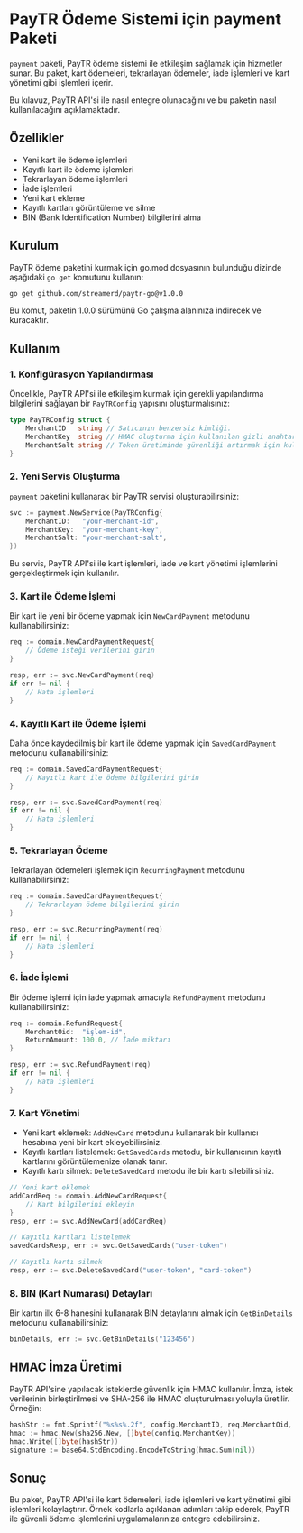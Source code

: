 # PayTR Ödeme Sistemi için payment Paketi

`payment` paketi, PayTR ödeme sistemi ile etkileşim sağlamak için hizmetler sunar. Bu paket, kart ödemeleri, tekrarlayan ödemeler, iade işlemleri ve kart yönetimi gibi işlemleri içerir.

Bu kılavuz, PayTR API'si ile nasıl entegre olunacağını ve bu paketin nasıl kullanılacağını açıklamaktadır.

## Özellikler

- Yeni kart ile ödeme işlemleri
- Kayıtlı kart ile ödeme işlemleri
- Tekrarlayan ödeme işlemleri
- İade işlemleri
- Yeni kart ekleme
- Kayıtlı kartları görüntüleme ve silme
- BIN (Bank Identification Number) bilgilerini alma

## Kurulum

PayTR ödeme paketini kurmak için go.mod dosyasının bulunduğu dizinde aşağıdaki `go get` komutunu kullanın:

```bash
go get github.com/streamerd/paytr-go@v1.0.0
```

Bu komut, paketin 1.0.0 sürümünü Go çalışma alanınıza indirecek ve kuracaktır.


## Kullanım

### 1. Konfigürasyon Yapılandırması

Öncelikle, PayTR API'si ile etkileşim kurmak için gerekli yapılandırma bilgilerini sağlayan bir `PayTRConfig` yapısını oluşturmalısınız:

```go
type PayTRConfig struct {
    MerchantID   string // Satıcının benzersiz kimliği.
    MerchantKey  string // HMAC oluşturma için kullanılan gizli anahtar.
    MerchantSalt string // Token üretiminde güvenliği artırmak için kullanılan salt.
}
```

### 2. Yeni Servis Oluşturma

`payment` paketini kullanarak bir PayTR servisi oluşturabilirsiniz:

```go
svc := payment.NewService(PayTRConfig{
    MerchantID:   "your-merchant-id",
    MerchantKey:  "your-merchant-key",
    MerchantSalt: "your-merchant-salt",
})
```

Bu servis, PayTR API'si ile kart işlemleri, iade ve kart yönetimi işlemlerini gerçekleştirmek için kullanılır.

### 3. Kart ile Ödeme İşlemi

Bir kart ile yeni bir ödeme yapmak için `NewCardPayment` metodunu kullanabilirsiniz:

```go
req := domain.NewCardPaymentRequest{
    // Ödeme isteği verilerini girin
}

resp, err := svc.NewCardPayment(req)
if err != nil {
    // Hata işlemleri
}
```

### 4. Kayıtlı Kart ile Ödeme İşlemi

Daha önce kaydedilmiş bir kart ile ödeme yapmak için `SavedCardPayment` metodunu kullanabilirsiniz:

```go
req := domain.SavedCardPaymentRequest{
    // Kayıtlı kart ile ödeme bilgilerini girin
}

resp, err := svc.SavedCardPayment(req)
if err != nil {
    // Hata işlemleri
}
```

### 5. Tekrarlayan Ödeme

Tekrarlayan ödemeleri işlemek için `RecurringPayment` metodunu kullanabilirsiniz:

```go
req := domain.SavedCardPaymentRequest{
    // Tekrarlayan ödeme bilgilerini girin
}

resp, err := svc.RecurringPayment(req)
if err != nil {
    // Hata işlemleri
}
```

### 6. İade İşlemi

Bir ödeme işlemi için iade yapmak amacıyla `RefundPayment` metodunu kullanabilirsiniz:

```go
req := domain.RefundRequest{
    MerchantOid:  "işlem-id",
    ReturnAmount: 100.0, // İade miktarı
}

resp, err := svc.RefundPayment(req)
if err != nil {
    // Hata işlemleri
}
```

### 7. Kart Yönetimi

- Yeni kart eklemek: `AddNewCard` metodunu kullanarak bir kullanıcı hesabına yeni bir kart ekleyebilirsiniz.
- Kayıtlı kartları listelemek: `GetSavedCards` metodu, bir kullanıcının kayıtlı kartlarını görüntülemenize olanak tanır.
- Kayıtlı kartı silmek: `DeleteSavedCard` metodu ile bir kartı silebilirsiniz.

```go
// Yeni kart eklemek
addCardReq := domain.AddNewCardRequest{
    // Kart bilgilerini ekleyin
}
resp, err := svc.AddNewCard(addCardReq)

// Kayıtlı kartları listelemek
savedCardsResp, err := svc.GetSavedCards("user-token")

// Kayıtlı kartı silmek
resp, err := svc.DeleteSavedCard("user-token", "card-token")
```

### 8. BIN (Kart Numarası) Detayları

Bir kartın ilk 6-8 hanesini kullanarak BIN detaylarını almak için `GetBinDetails` metodunu kullanabilirsiniz:

```go
binDetails, err := svc.GetBinDetails("123456")
```

## HMAC İmza Üretimi

PayTR API'sine yapılacak isteklerde güvenlik için HMAC kullanılır. İmza, istek verilerinin birleştirilmesi ve SHA-256 ile HMAC oluşturulması yoluyla üretilir. Örneğin:

```go
hashStr := fmt.Sprintf("%s%s%.2f", config.MerchantID, req.MerchantOid, req.ReturnAmount)
hmac := hmac.New(sha256.New, []byte(config.MerchantKey))
hmac.Write([]byte(hashStr))
signature := base64.StdEncoding.EncodeToString(hmac.Sum(nil))
```

## Sonuç

Bu paket, PayTR API'si ile kart ödemeleri, iade işlemleri ve kart yönetimi gibi işlemleri kolaylaştırır. Örnek kodlarla açıklanan adımları takip ederek, PayTR ile güvenli ödeme işlemlerini uygulamalarınıza entegre edebilirsiniz.
